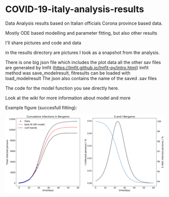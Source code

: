 # COVID-19-italy-analysis-results
Data Analysis results based on Italian officials Corona province based data.

Mostly ODE based modelling and parameter fitting, but also other results

I'll share pictures and code and data

in the results directory are pictures I took as a snapshot from the analysis.

There is one big json file which includes the plot data
all the other sav files are generated by lmfit (https://lmfit.github.io/lmfit-py/intro.html)
lmfit method was save_modelresult, fitresults can be loaded with load_modelresult
The json also contains the name of the saved .sav files

The code for the model function you see directly here.


Look at the wiki for more information about model and more

Example figure (succesfull fitting):

![Bergamo fitting results](SIR_fitresults/Italy_SIR_fit_000_Bergamo.png)
